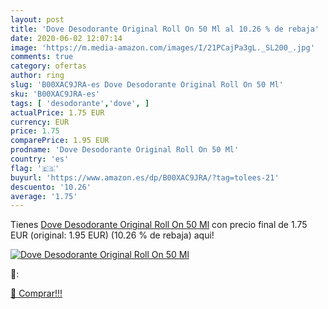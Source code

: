 ```yaml
---
layout: post
title: 'Dove Desodorante Original Roll On 50 Ml al 10.26 % de rebaja'
date: 2020-06-02 12:07:14
image: 'https://m.media-amazon.com/images/I/21PCajPa3gL._SL200_.jpg'
comments: true
category: ofertas
author: ring
slug: 'B00XAC9JRA-es Dove Desodorante Original Roll On 50 Ml'
sku: 'B00XAC9JRA-es'
tags: [ 'desodorante','dove', ]
actualPrice: 1.75 EUR
currency: EUR
price: 1.75
comparePrice: 1.95 EUR
prodname: 'Dove Desodorante Original Roll On 50 Ml'
country: 'es'
flag: '🇪🇸'
buyurl: 'https://www.amazon.es/dp/B00XAC9JRA/?tag=tolees-21'
descuento: '10.26'
average: '1.75'
---
```


Tienes [Dove Desodorante Original Roll On 50 Ml](https://www.amazon.es/dp/B00XAC9JRA/?tag=tolees-21) con precio final de  1.75 EUR (original: 1.95 EUR) (10.26 %  de rebaja) aqui!

[![Dove Desodorante Original Roll On 50 Ml](https://m.media-amazon.com/images/I/21PCajPa3gL._SL200_.jpg)](https://www.amazon.es/dp/B00XAC9JRA/?tag=tolees-21)

🔎:


[🛒 Comprar!!!](https://www.amazon.es/dp/B00XAC9JRA/?tag=tolees-21)
